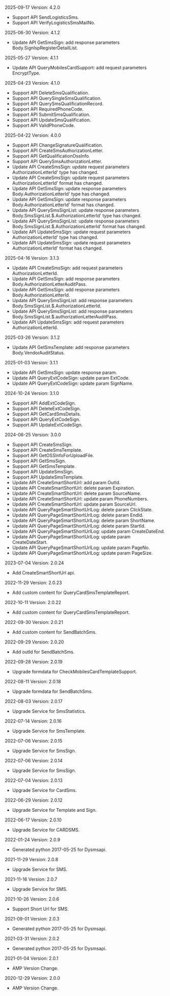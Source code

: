 2025-09-17 Version: 4.2.0
- Support API SendLogisticsSms.
- Support API VerifyLogisticsSmsMailNo.


2025-06-30 Version: 4.1.2
- Update API GetSmsSign: add response parameters Body.SignIspRegisterDetailList.


2025-05-27 Version: 4.1.1
- Update API QueryMobilesCardSupport: add request parameters EncryptType.


2025-04-23 Version: 4.1.0
- Support API DeleteSmsQualification.
- Support API QuerySingleSmsQualification.
- Support API QuerySmsQualificationRecord.
- Support API RequiredPhoneCode.
- Support API SubmitSmsQualification.
- Support API UpdateSmsQualification.
- Support API ValidPhoneCode.


2025-04-22 Version: 4.0.0
- Support API ChangeSignatureQualification.
- Support API CreateSmsAuthorizationLetter.
- Support API GetQualificationOssInfo.
- Support API QuerySmsAuthorizationLetter.
- Update API CreateSmsSign: update request parameters AuthorizationLetterId' type has changed.
- Update API CreateSmsSign: update request parameters AuthorizationLetterId' format has changed.
- Update API GetSmsSign: update response parameters Body.AuthorizationLetterId' type has changed.
- Update API GetSmsSign: update response parameters Body.AuthorizationLetterId' format has changed.
- Update API QuerySmsSignList: update response parameters Body.SmsSignList.$.AuthorizationLetterId' type has changed.
- Update API QuerySmsSignList: update response parameters Body.SmsSignList.$.AuthorizationLetterId' format has changed.
- Update API UpdateSmsSign: update request parameters AuthorizationLetterId' type has changed.
- Update API UpdateSmsSign: update request parameters AuthorizationLetterId' format has changed.


2025-04-16 Version: 3.1.3
- Update API CreateSmsSign: add request parameters AuthorizationLetterId.
- Update API GetSmsSign: add response parameters Body.AuthorizationLetterAuditPass.
- Update API GetSmsSign: add response parameters Body.AuthorizationLetterId.
- Update API QuerySmsSignList: add response parameters Body.SmsSignList.$.AuthorizationLetterId.
- Update API QuerySmsSignList: add response parameters Body.SmsSignList.$.authorizationLetterAuditPass.
- Update API UpdateSmsSign: add request parameters AuthorizationLetterId.


2025-03-26 Version: 3.1.2
- Update API GetSmsTemplate: add response parameters Body.VendorAuditStatus.


2025-01-03 Version: 3.1.1
- Update API GetSmsSign: update response param.
- Update API QueryExtCodeSign: update param ExtCode.
- Update API QueryExtCodeSign: update param SignName.


2024-10-24 Version: 3.1.0
- Support API AddExtCodeSign.
- Support API DeleteExtCodeSign.
- Support API GetCardSmsDetails.
- Support API QueryExtCodeSign.
- Support API UpdateExtCodeSign.


2024-06-25 Version: 3.0.0
- Support API CreateSmsSign.
- Support API CreateSmsTemplate.
- Support API GetOSSInfoForUploadFile.
- Support API GetSmsSign.
- Support API GetSmsTemplate.
- Support API UpdateSmsSign.
- Support API UpdateSmsTemplate.
- Update API CreateSmartShortUrl: add param OutId.
- Update API CreateSmartShortUrl: delete param Expiration.
- Update API CreateSmartShortUrl: delete param SourceName.
- Update API CreateSmartShortUrl: update param PhoneNumbers.
- Update API CreateSmartShortUrl: update param SourceUrl.
- Update API QueryPageSmartShortUrlLog: delete param ClickState.
- Update API QueryPageSmartShortUrlLog: delete param EndId.
- Update API QueryPageSmartShortUrlLog: delete param ShortName.
- Update API QueryPageSmartShortUrlLog: delete param StartId.
- Update API QueryPageSmartShortUrlLog: update param CreateDateEnd.
- Update API QueryPageSmartShortUrlLog: update param CreateDateStart.
- Update API QueryPageSmartShortUrlLog: update param PageNo.
- Update API QueryPageSmartShortUrlLog: update param PageSize.


2023-07-04 Version: 2.0.24
- Add CreateSmartShortUrl api.

2022-11-29 Version: 2.0.23
- Add custom content for QueryCardSmsTemplateReport.

2022-10-11 Version: 2.0.22
- Add custom content for QueryCardSmsTemplateReport.

2022-09-30 Version: 2.0.21
- Add custom content for SendBatchSms.

2022-09-29 Version: 2.0.20
- Add outId for SendBatchSms.

2022-09-28 Version: 2.0.19
- Upgrade formdata for CheckMobilesCardTemplateSupport.

2022-08-11 Version: 2.0.18
- Upgrade formdata for SendBatchSms.

2022-08-03 Version: 2.0.17
- Upgrade Service for SmsStatistics.

2022-07-14 Version: 2.0.16
- Upgrade Service for SmsTemplate.

2022-07-06 Version: 2.0.15
- Upgrade Service for SmsSign.

2022-07-06 Version: 2.0.14
- Upgrade Service for SmsSign.

2022-07-04 Version: 2.0.13
- Upgrade Service for CardSms.

2022-06-29 Version: 2.0.12
- Upgrade Service for Template and Sign.

2022-06-17 Version: 2.0.10
- Upgrade Service for CARDSMS.

2022-01-24 Version: 2.0.9
- Generated python 2017-05-25 for Dysmsapi.

2021-11-29 Version: 2.0.8
- Upgrade Service for SMS.

2021-11-16 Version: 2.0.7
- Upgrade Service for SMS.

2021-10-26 Version: 2.0.6
- Support Short Url for SMS.

2021-09-01 Version: 2.0.3
- Generated python 2017-05-25 for Dysmsapi.

2021-03-31 Version: 2.0.2
- Generated python 2017-05-25 for Dysmsapi.

2021-01-04 Version: 2.0.1
- AMP Version Change.

2020-12-29 Version: 2.0.0
- AMP Version Change.

